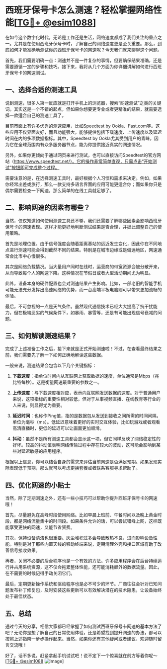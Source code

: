 # 西班牙保号卡怎么测速？轻松掌握网络性能[[TG💪+ @esim1088](https://t.me/s/esim1088)]

在如今这个数字化时代，无论是工作还是生活，网络速度都成了我们关注的重点之一。尤其是在使用西班牙保号卡时，了解自己的网络速度更是至关重要。那么，到底如何才能准确地测试你的西班牙保号卡的网速呢？今天我们就来聊聊这个问题。

首先，我们需要明确一点：测速并不是一件复杂的事情，但要确保结果准确，还是需要遵循一定的步骤和技巧。接下来，我将从几个方面为你详细讲解如何进行西班牙保号卡的网速测试。

## 一、选择合适的测速工具

说到测速，很多人第一反应就是打开手机上的浏览器，搜索“网速测试”之类的关键词。其实这是一个不错的起点，但如果你想要更专业或者更精准的结果，就需要选择一款适合自己的测速工具了。

目前市面上有许多优秀的测速应用，比如Speedtest by Ookla、Fast.com等。这些应用不仅界面友好，而且功能强大，能够提供包括下载速度、上传速度以及延迟时间在内的多项数据指标。其中，Speedtest by Ookla尤其受到用户的青睐，因为它在全球范围内有众多服务器节点，能为你提供接近真实的网速情况。

另外，如果你更倾向于通过网页来进行测试，也可以直接访问Speedtest的官方网站（https://www.speedtest.net/）。它的操作非常简单直观，只需点击“开始测试”按钮即可完成整个过程。

需要注意的是，在选择测速工具时，最好根据个人习惯和需求来决定。例如，如果你经常出差或旅行，那么一款支持多语言界面的应用可能更适合你；而如果你只是偶尔需要检查一下网速，那么简单的在线工具就足够了。

## 二、影响网速的因素有哪些？

当然，仅仅知道如何使用测速工具还不够，我们还需要了解哪些因素会影响西班牙保号卡的网速表现。这样才能更好地判断测试结果是否合理，并据此调整自己的使用策略。

首先是地理位置。由于信号强度会随着距离基站的远近发生变化，因此你在不同地点进行测速可能会得到截然不同的结果。特别是在城市边缘或是偏远地区，网速通常会比市中心慢很多。

其次是网络负载情况。当大量用户同时在线时，运营商的带宽资源会被分散开来，从而导致每个人的网速下降。这种情况在节假日或者大型活动期间尤为明显。

此外，设备本身的硬件配置也会对测速结果产生影响。比如，一部老旧的智能手机可能无法充分发挥出高速网络的优势，而一台高端平板电脑则可以带来更加流畅的体验。

最后，不可忽视的一点是天气条件。虽然现代通信技术已经大大提高了抗干扰能力，但在极端恶劣的气候条件下，如暴雨、暴雪等，还是有可能出现信号衰减的问题。

## 三、如何解读测速结果？

完成了上述准备工作之后，接下来就是正式开始测速啦！不过，在查看最终结果之前，我们需要先了解一下如何正确地解读这些数据。

一般来说，测速结果会包含以下几个关键指标：

1. **下载速度**：指单位时间内从互联网上获取数据的速度，单位通常是Mbps（兆比特每秒）。这是衡量网速最重要的参数之一。
   
2. **上传速度**：与下载速度相对应，表示向互联网发送数据的速度。对于普通用户来说，这项指标的重要性相对较低，但对于从事视频直播、在线教育等行业的人来说，则显得尤为重要。

3. **延迟时间**：也称作Ping值，指的是数据包从发送到接收之间所需的时间间隔，单位为毫秒（ms）。低延迟意味着更好的实时交互体验，比如玩游戏或者观看高清直播时，更低的延迟可以让画面更加顺滑。

4. **抖动**：虽然不是所有测速工具都会显示这一项，但它同样反映了网络稳定性的好坏。较高的抖动值表明网络传输过程中存在较大的波动，这可能会影响到某些对延迟敏感的应用程序。

根据以上信息，你可以结合自身的需求来评估当前网速是否满足预期。如果发现实际表现低于预期，那么就可以考虑更换套餐或者联系客服寻求帮助了。

## 四、优化网速的小贴士

当然，除了定期测速之外，还有一些小技巧可以帮助你提升西班牙保号卡的网速哦！

首先，尽量避免在高峰时段使用网络。比如早晨上班前、午餐时间以及晚上黄金时段，都是网络流量集中的时间段。如果条件允许的话，可以尝试错峰上网，这样既能享受更快的网速，又能节省资费。

其次，保持设备清洁也很重要。灰尘堆积过多会导致散热不良，进而影响设备性能。特别是对于那些内置天线的移动终端来说，定期清理外壳和接口区域有助于改善信号接收效果。

再者，关闭不必要的后台程序也是一个有效的方法。许多应用程序会在后台持续运行并占用系统资源，这不仅会拖累整体性能，还可能消耗额外的数据流量。因此，在不需要的时候记得手动关闭它们。

最后，定期更新操作系统和驱动程序也是必不可少的环节。厂商往往会针对已知问题发布补丁修复包，及时安装这些更新可以有效解决潜在的技术隐患，让设备始终处于最佳状态。

## 五、总结

通过今天的分享，相信大家都已经掌握了如何测试西班牙保号卡网速的基本方法了吧？无论你是想了解自己的日常使用体验，还是希望找到提升网速的办法，都可以按照上述指南一步步操作起来。当然，如果你还有其他疑问或者建议，欢迎随时留言交流哦！

好了，话不多说，赶紧拿起手机试试吧！说不定下一个惊喜就在前方等着你呢～[[TG💪+ @esim1088](https://t.me/s/esim1088) ![Image](https://i.postimg.cc/4NQfJmqS/Snipaste-2025-05-13-00-14-12.png)]